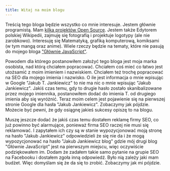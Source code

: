 ```yaml
---
title: Witaj na moim blogu
---
```


Treścią tego bloga będzie wszystko co mnie interesuje.
Jestem głównie programistą. Mam [kilka projektów Open Source](https://github.com/jcubic).
Jestem także Edytorem polskiej Wikipedii, zajmuję się fotografią i projektuje
logotypy (ale nie zarobkowo). Interesuję się Matematyką, grafiką komputerową,
komiksami (w tym mangą oraz anime). Wiele rzeczy będzie na tematy,
które nie pasują do mojego bloga ["Głównie JavaScript"](https://jcubic.pl).

Powodem dla którego postanowiłem założyć tego bloga jest moja marka
osobista, nad którą chciałem popracować. Chciałem coś mieć co łatwo
jest utożsamić z moim imieniem i nazwiskiem. Chciałem też trochę popracować
na SEO dla mojego imienia i nazwisko. O ile jest informacja o mnie
wpisując w Google "Jakub T. Jankiewicz" to nie ma nic o mnie wpisując
"Jakub Jankiewicz". Jakiś czas temu, gdy to drugie hasło zostało skanibalizowane
przez mojego imiennika, postanowiłem dodać do imienia T. od drugiego imienia
aby się wyróżnić. Teraz moim celem jest pojawienie się na pierwszej stronie
Google dla hasła "Jakub Jankiewicz". Zobaczymy jak pójdzie. Możecie
być pewni, że gdy osiągnę jakieś sukcesy opiszę to na blogu.

Muszę jeszcze dodać że jakiś czas temu dostałem reklamę firmy SEO, co już
powinno być alarmujące, ponieważ firma SEO raczej nie musi się reklamować.
I zapytałem ich czy są w stanie wypozycjonować moją stronę na hasło
"Jakub Jankiewicz" odpowiedzieli że się nie da i że mogą wypozycjonować
na hasło "Jakub Jankiewicz blog" gdzie mój drugi blog "Głównie JavaScript"
jest na pierwszym miejscu, więc oczywiście podziękowałem im. Dodam że zadałem
takie samo pytanie na grupie SEO na Facebooku i dostałem zgoła inną odpowiedź.
Było nią zależy jaki mam budżet. Więc domyślam się że da się to zrobić.
Zobaczymy jak mi pójdzie.
